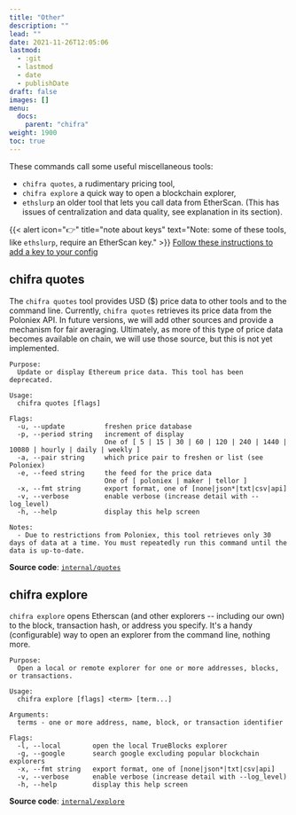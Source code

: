```yaml
---
title: "Other"
description: ""
lead: ""
date: 2021-11-26T12:05:06
lastmod:
  - :git
  - lastmod
  - date
  - publishDate
draft: false
images: []
menu:
  docs:
    parent: "chifra"
weight: 1900
toc: true
---
```

These commands call some useful miscellaneous tools:
* `chifra quotes`, a rudimentary pricing tool,
* `chifra explore` a quick way to open a blockchain explorer,
* `ethslurp` an older tool that lets you call data from EtherScan. (This has issues of centralization and data quality, see explanation in its section).

{{< alert icon="👉" title="note about keys"
text="Note: some of these tools, like `ethslurp`, require an EtherScan key." >}}
[Follow these instructions to add a key to your config](/docs/install/install-trueblocks/#3-update-the-configs-for-your-rpc-and-api-keys)

## chifra quotes

The `chifra quotes` tool provides USD ($) price data to other tools and to the command line. Currently, `chifra quotes` retrieves its price data from the Poloniex API. In future versions, we will add other sources and provide a mechanism for fair averaging. Ultimately, as more of this type of price data becomes available on chain, we will use those source, but this is not yet implemented.

```[plaintext]
Purpose:
  Update or display Ethereum price data. This tool has been deprecated.

Usage:
  chifra quotes [flags]

Flags:
  -u, --update          freshen price database
  -p, --period string   increment of display
                        One of [ 5 | 15 | 30 | 60 | 120 | 240 | 1440 | 10080 | hourly | daily | weekly ]
  -a, --pair string     which price pair to freshen or list (see Poloniex)
  -e, --feed string     the feed for the price data
                        One of [ poloniex | maker | tellor ]
  -x, --fmt string      export format, one of [none|json*|txt|csv|api]
  -v, --verbose         enable verbose (increase detail with --log_level)
  -h, --help            display this help screen

Notes:
  - Due to restrictions from Poloniex, this tool retrieves only 30 days of data at a time. You must repeatedly run this command until the data is up-to-date.
```

**Source code**: [`internal/quotes`](https://github.com/TrueBlocks/trueblocks-core/tree/master/src/apps/chifra/internal/quotes)

## chifra explore

`chifra explore` opens Etherscan (and other explorers -- including our own) to the block, transaction hash, or address you specify. It's a handy (configurable) way to open an explorer from the command line, nothing more.

```[plaintext]
Purpose:
  Open a local or remote explorer for one or more addresses, blocks, or transactions.

Usage:
  chifra explore [flags] <term> [term...]

Arguments:
  terms - one or more address, name, block, or transaction identifier

Flags:
  -l, --local        open the local TrueBlocks explorer
  -g, --google       search google excluding popular blockchain explorers
  -x, --fmt string   export format, one of [none|json*|txt|csv|api]
  -v, --verbose      enable verbose (increase detail with --log_level)
  -h, --help         display this help screen
```

**Source code**: [`internal/explore`](https://github.com/TrueBlocks/trueblocks-core/tree/master/src/apps/chifra/internal/explore)

